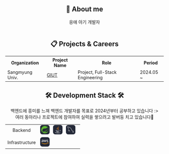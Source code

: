 <div align="center">
  <h2>🧐 About me</h2>
  응애 아기 개발자<br/>
</div>

<br/>

<div align="center">
    <h2>📋 Projects & Careers</h2>
  <table>
    <tr>
      <th>Organization</th>
      <th>Project Name</th>
      <th>Role</th>
      <th>Period</th>
    </tr>
    <tr>
      <td>Sangmyung Univ.</td>
      <td><a href="https://github.com/eco-cycle">GIUT</a></td>
      <td>Project, Full-Stack Engineering</td>
      <td>2024.05 ~ </td>
    </tr>
  </table>
</div>


<div align="center">
  <h2>🛠 Development Stack 🛠</h2>
  백엔드에 흥미를 느껴 백엔드 개발자를 목표로 2024년부터 공부하고 있습니다 :> <br>
  여러 동아리나 프로젝트에 참여하여 실력을 쌓으려고 발버둥 치고 있습니다🥸
  <table>
    <tr>
      <td align="center">Backend</td>
      <td>
        <div align="center">
          <img alt="SpringBoot" width="30px" src="https://raw.githubusercontent.com/zzangjyj0818/Github_User_Content/250d0ac27c7cfd8418823d26a74822e206f28d13/Spring-Dark.svg" />
          &nbsp;
          <img alt="Java" width="30px" src="https://raw.githubusercontent.com/zzangjyj0818/Github_User_Content/250d0ac27c7cfd8418823d26a74822e206f28d13/Java-Dark.svg" />
          &nbsp;
          <img alt="MySQL" width="30px" src="https://raw.githubusercontent.com/zzangjyj0818/Github_User_Content/250d0ac27c7cfd8418823d26a74822e206f28d13/MySQL-Dark.svg" />
          &nbsp;
          <br/>
        </div>
      </td>
    </tr>
    <tr>
      <td align="center">Infrastructure</td>
      <td>
          <div>
            <img alt="AWS" width="30px" src="https://raw.githubusercontent.com/zzangjyj0818/Github_User_Content/250d0ac27c7cfd8418823d26a74822e206f28d13/AWS-Dark.svg" />
            &nbsp;
            <br/>
        </div>
      </td>
    </tr>
  </table>
</div>
<br/>
